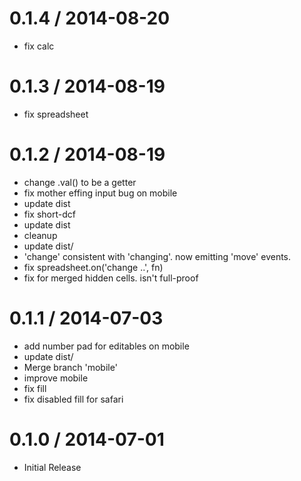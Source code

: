 
0.1.4 / 2014-08-20
==================

 * fix calc

0.1.3 / 2014-08-19
==================

 * fix spreadsheet

0.1.2 / 2014-08-19
==================

 * change .val() to be a getter
 * fix mother effing input bug on mobile
 * update dist
 * fix short-dcf
 * update dist
 * cleanup
 * update dist/
 * 'change' consistent with 'changing'. now emitting 'move' events.
 * fix spreadsheet.on('change ..', fn)
 * fix for merged hidden cells. isn't full-proof

0.1.1 / 2014-07-03
==================

 * add number pad for editables on mobile
 * update dist/
 * Merge branch 'mobile'
 * improve mobile
 * fix fill
 * fix disabled fill for safari

0.1.0 / 2014-07-01
==================

 * Initial Release
